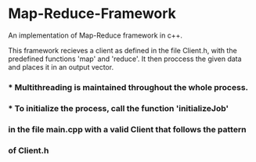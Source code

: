 # Map-Reduce-Framework
An implementation of Map-Reduce framework in c++.

This framework recieves a client as defined in the file Client.h, 
with the predefined 
functions 'map' and 'reduce'. It then proccess the given data and places it in an output vector. 

### * Multithreading is maintained throughout the whole process. 
### * To initialize the process, call the function 'initializeJob' 
###   in the file main.cpp with a valid Client that follows the pattern 
###   of Client.h 

